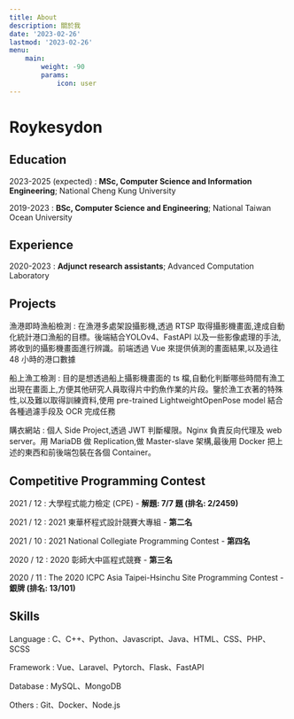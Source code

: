 ```yaml
---
title: About
description: 關於我
date: '2023-02-26'
lastmod: '2023-02-26'
menu:
    main: 
        weight: -90
        params:
            icon: user
---
```


Roykesydon
============

Education
---------

2023-2025 (expected)
:   **MSc, Computer Science and Information Engineering**; National Cheng Kung University

2019-2023
:   **BSc, Computer Science and Engineering**; National Taiwan Ocean University

Experience
----------

2020-2023
:   **Adjunct research assistants**; Advanced Computation Laboratory

Projects
--------------------

漁港即時漁船檢測
: 在漁港多處架設攝影機,透過 RTSP 取得攝影機畫面,達成自動化統計港口漁船的目標。後端結合YOLOv4、FastAPI 以及一些影像處理的手法,將收到的攝影機畫面進行辨識。前端透過 Vue 來提供偵測的畫面結果,以及過往 48 小時的港口數據

船上漁工檢測
: 目的是想透過船上攝影機畫面的 ts 檔,自動化判斷哪些時間有漁工出現在畫面上,方便其他研究人員取得片中釣魚作業的片段。鑒於漁工衣著的特殊性,以及難以取得訓練資料,使用 pre-trained LightweightOpenPose model 結合各種過濾手段及 OCR 完成任務

購衣網站
: 個人 Side Project,透過 JWT 判斷權限。Nginx 負責反向代理及 web server。用 MariaDB 做 Replication,做 Master-slave 架構,最後用 Docker 把上述的東西和前後端包裝在各個 Container。

Competitive Programming Contest
----------------------------------------


2021 / 12
: 大學程式能力檢定 (CPE) - **解題: 7/7 題 (排名: 2/2459)**

2021 / 12 
: 2021 東華杯程式設計競賽大專組  - **第二名**


2021 / 10
: 2021 National Collegiate Programming Contest  - **第四名**

2020 / 12
: 2020 彰師大中區程式競賽  - **第三名**

2020 / 11
: The 2020 ICPC Asia Taipei-Hsinchu Site Programming Contest  - **銀牌 (排名: 13/101)**


Skills
---------------------
Language
: C、C++、Python、Javascript、Java、HTML、CSS、PHP、SCSS

Framework
: Vue、Laravel、Pytorch、Flask、FastAPI

Database
: MySQL、MongoDB

Others 
: Git、Docker、Node.js
